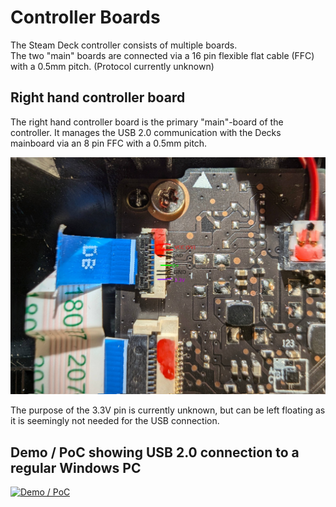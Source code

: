 # Controller Boards

The Steam Deck controller consists of multiple boards.  
The two "main" boards are connected via a 16 pin flexible flat cable (FFC) with a 0.5mm pitch. (Protocol currently unknown)

## Right hand controller board

The right hand controller board is the primary "main"-board of the controller.
It manages the USB 2.0 communication with the Decks mainboard via an 8 pin FFC with a 0.5mm pitch.

![Pinout](../media//rhs-controller-usb-connector-pinout.jpg)

The purpose of the 3.3V pin is currently unknown, but can be left floating as it is seemingly not needed for the USB connection.

## Demo / PoC showing USB 2.0 connection to a regular Windows PC

[![Demo / PoC](https://i.ytimg.com/vi/daWLg8Y8ThU/hqdefault.jpg)](https://youtu.be/daWLg8Y8ThU)